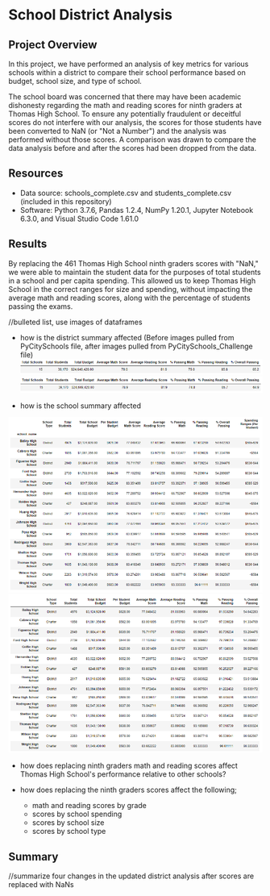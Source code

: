# School District Analysis

## Project Overview
In this project, we have performed an analysis of key metrics for various schools within a district to compare their school performance based on budget, school size, and type of school. 

The school board was concerned that there may have been academic dishonesty regarding the math and reading scores for ninth graders at Thomas High School. To ensure any potentially fraudulent or deceitful scores do not interfere with our analysis, the scores for those students have been converted to NaN (or "Not a Number") and the analysis was performed without those scores. A comparison was drawn to compare the data analysis before and after the scores had been dropped from the data. 

## Resources
- Data source: schools_complete.csv and students_complete.csv (included in this repository)
- Software: Python 3.7.6, Pandas 1.2.4, NumPy 1.20.1, Jupyter Notebook 6.3.0, and Visual Studio Code 1.61.0

## Results
By replacing the 461 Thomas High School ninth graders scores with "NaN," we were able to maintain the student data for the purposes of total students in a school and per capita spending. This allowed us to keep Thomas High School in the correct ranges for size and spending, without impacting the average math and reading scores, along with the percentage of students passing the exams.

//bulleted list, use images of dataframes
- how is the district summary affected
(Before images pulled from PyCitySchools file, after images pulled from PyCitySchools_Challenge file)
![before](Images/dist_sum_before.png)
![after](Images/dist_sum_after.png)

- how is the school summary affected

![before](Images/school_sum_before.png)
![after](Images/school_sum_after.png)


- how does replacing ninth graders math and reading scores affect Thomas High School's performance relative to other schools?


- how does replacing the ninth graders scores affect the following;
    - math and reading scores by grade
    - scores by school spending
    - scores by school size
    - scores by school type

## Summary

//summarize four changes in the updated district analysis after scores are replaced with NaNs